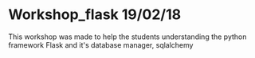 # Workshop_flask 19/02/18

This workshop was made to help the students understanding the python framework Flask and it's database manager, sqlalchemy
